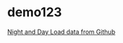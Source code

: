 # demo123
[Night and Day Load data from Github](https://colab.research.google.com/drive/1tovA2iHwu-WvDFJUfgozdCWDF_k0sNQ4?usp=sharing)
